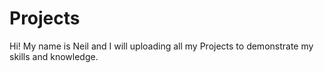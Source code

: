 # Projects
Hi! My name is Neil and I will uploading all my Projects to demonstrate my skills and knowledge.
